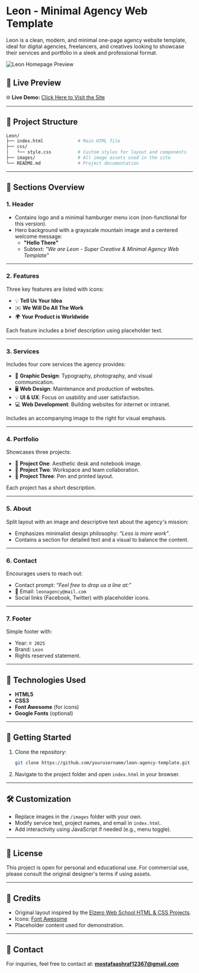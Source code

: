 # Leon - Minimal Agency Web Template

Leon is a clean, modern, and minimal one-page agency website template, ideal for digital agencies, freelancers, and creatives looking to showcase their services and portfolio in a sleek and professional format.

![Leon Homepage Preview](./preview.png)

## 📌 Live Preview

🌐 **Live Demo:** [Click Here to Visit the Site](https://mustafa-ashraf2003.github.io/Leon/)

---

## 📁 Project Structure

```bash
Leon/
├── index.html             # Main HTML file
├── css/
│   └── style.css          # Custom styles for layout and components
├── images/                # All image assets used in the site
└── README.md              # Project documentation
```

---

## 🧩 Sections Overview

### 1. **Header**
- Contains logo and a minimal hamburger menu icon (non-functional for this version).
- Hero background with a grayscale mountain image and a centered welcome message:
  - **"Hello There"**
  - Subtext: _"We are Leon - Super Creative & Minimal Agency Web Template"_

---

### 2. **Features**
Three key features are listed with icons:
- 💡 **Tell Us Your Idea**
- ✉️ **We Will Do All The Work**
- 🌍 **Your Product is Worldwide**

Each feature includes a brief description using placeholder text.

---

### 3. **Services**
Includes four core services the agency provides:
- 🎨 **Graphic Design**: Typography, photography, and visual communication.
- 🖥 **Web Design**: Maintenance and production of websites.
- 💡 **UI & UX**: Focus on usability and user satisfaction.
- 💻 **Web Development**: Building websites for internet or intranet.

Includes an accompanying image to the right for visual emphasis.

---

### 4. **Portfolio**
Showcases three projects:
- 📔 **Project One**: Aesthetic desk and notebook image.
- 💼 **Project Two**: Workspace and team collaboration.
- 📝 **Project Three**: Pen and printed layout.

Each project has a short description.

---

### 5. **About**
Split layout with an image and descriptive text about the agency's mission:
- Emphasizes minimalist design philosophy: _“Less is more work”_.
- Contains a section for detailed text and a visual to balance the content.

---

### 6. **Contact**
Encourages users to reach out:
- Contact prompt: _“Feel free to drop us a line at:”_
- 📧 Email: `leonagency@mail.com`
- Social links (Facebook, Twitter) with placeholder icons.

---

### 7. **Footer**
Simple footer with:
- Year: `© 2025`
- Brand: `Leon`
- Rights reserved statement.

---

## 🧪 Technologies Used

- **HTML5**
- **CSS3**
- **Font Awesome** (for icons)
- **Google Fonts** (optional)

---

## 🚀 Getting Started

1. Clone the repository:
   ```bash
   git clone https://github.com/yourusername/leon-agency-template.git
   ```

2. Navigate to the project folder and open `index.html` in your browser.

---

## 🛠️ Customization

- Replace images in the `/images` folder with your own.
- Modify service text, project names, and email in `index.html`.
- Add interactivity using JavaScript if needed (e.g., menu toggle).

---

## 📌 License

This project is open for personal and educational use. For commercial use, please consult the original designer's terms if using assets.

---

## 🙌 Credits

- Original layout inspired by the [Elzero Web School HTML & CSS Projects](https://elzero.org/).
- Icons: [Font Awesome](https://fontawesome.com/)
- Placeholder content used for demonstration.

---

## 💬 Contact

For inquiries, feel free to contact at: **mostafaashraf12367@gmail.com**

